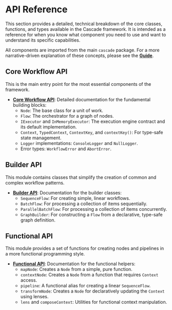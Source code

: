# API Reference

This section provides a detailed, technical breakdown of the core classes, functions, and types available in the Cascade framework. It is intended as a reference for when you know what component you need to use and want to understand its specific capabilities.

All components are imported from the main `cascade` package. For a more narrative-driven explanation of these concepts, please see the **[Guide](../guide/)**.

## Core Workflow API

This is the main entry point for the most essential components of the framework.

- **[Core Workflow API](./workflow.md)**: Detailed documentation for the fundamental building blocks:
  - `Node`: The base class for a unit of work.
  - `Flow`: The orchestrator for a graph of nodes.
  - `IExecutor` and `InMemoryExecutor`: The execution engine contract and its default implementation.
  - `Context`, `TypedContext`, `ContextKey`, and `contextKey()`: For type-safe state management.
  - `Logger` implementations: `ConsoleLogger` and `NullLogger`.
  - Error types: `WorkflowError` and `AbortError`.

## Builder API

This module contains classes that simplify the creation of common and complex workflow patterns.

- **[Builder API](./builder.md)**: Documentation for the builder classes:
  - `SequenceFlow`: For creating simple, linear workflows.
  - `BatchFlow`: For processing a collection of items sequentially.
  - `ParallelBatchFlow`: For processing a collection of items concurrently.
  - `GraphBuilder`: For constructing a `Flow` from a declarative, type-safe graph definition.

## Functional API

This module provides a set of functions for creating nodes and pipelines in a more functional programming style.

- **[Functional API](./fn.md)**: Documentation for the functional helpers:
  - `mapNode`: Creates a `Node` from a simple, pure function.
  - `contextNode`: Creates a `Node` from a function that requires `Context` access.
  - `pipeline`: A functional alias for creating a linear `SequenceFlow`.
  - `transformNode`: Creates a `Node` for declaratively updating the `Context` using lenses.
  - `lens` and `composeContext`: Utilities for functional context manipulation.
